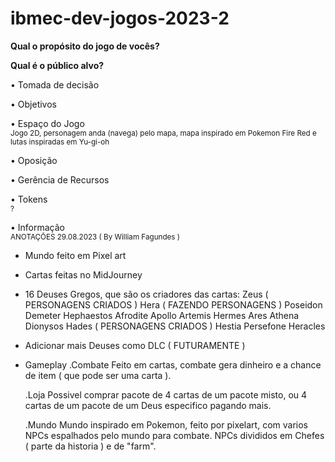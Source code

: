 # ibmec-dev-jogos-2023-2

**Qual o propósito do jogo de vocês?**  


**Qual é o público alvo?**  


• Tomada de decisão  
<sub></sub>

• Objetivos  
<sub></sub>

• Espaço do Jogo  
<sub>Jogo 2D, personagem anda (navega) pelo mapa, mapa inspirado em Pokemon Fire Red e lutas inspiradas em Yu-gi-oh</sub>

• Oposição  
<sub></sub>

• Gerência de Recursos  
<sub></sub>


• Tokens  
<sub>?</sub>

• Informação  
<sub>
ANOTAÇÕES 29.08.2023 ( By William Fagundes )
- Mundo feito em Pixel art
- Cartas feitas no MidJourney
- 16 Deuses Gregos, que são os criadores das cartas:
  Zeus ( PERSONAGENS CRIADOS )
  Hera ( FAZENDO PERSONAGENS )
  Poseidon 
  Demeter 
  Hephaestos 
  Afrodite 
  Apollo 
  Artemis 
  Hermes 
  Ares 
  Athena 
  Dionysos 
  Hades ( PERSONAGENS CRIADOS )
  Hestia 
  Persefone 
  Heracles 
  
- Adicionar mais Deuses como DLC ( FUTURAMENTE )

- Gameplay
  .Combate
  Feito em cartas, combate gera dinheiro e a chance de item ( que pode ser uma carta ).

  .Loja
  Possivel comprar pacote de 4 cartas de um pacote misto, ou 4 cartas de um pacote de um Deus especifico pagando mais.

  .Mundo
  Mundo inspirado em Pokemon, feito por pixelart, com varios NPCs espalhados pelo mundo para combate. NPCs divididos em Chefes ( parte da historia ) e de "farm".
</sub>
